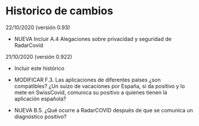 # Historico de cambios

22/10/2020 (versión 0.93)

- NUEVA Incluir A.4 Alegaciones sobre privacidad y seguridad de RadarCovid

21/10/2020 (versión 0.922)

- Incluir este histórico

- MODIFICAR F.3. Las aplicaciones de diferentes países ¿son compatibles? ¿Un suizo de vacaciones por España, si da positivo y lo mete en SwissCovid, comunica su positivo a quienes tienen la aplicación española? 

- NUEVA B.5. ¿Qué ocurre a RadarCOVID después de que se comunica un diagnóstico positivo?

